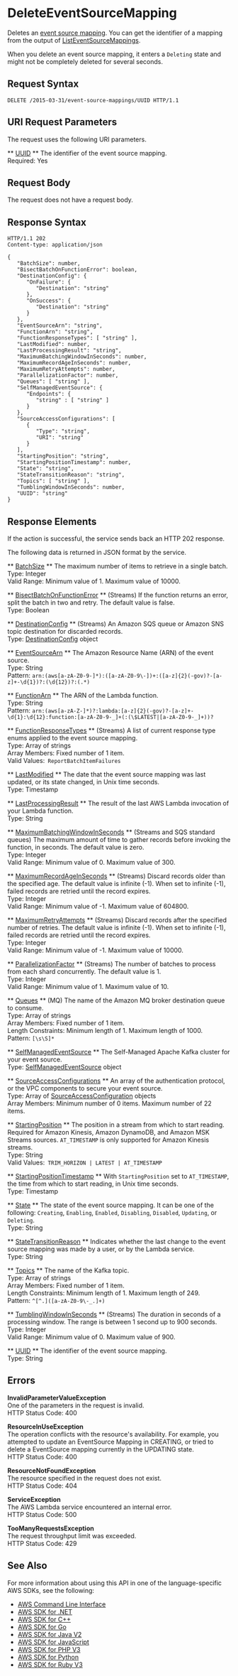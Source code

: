 # DeleteEventSourceMapping<a name="API_DeleteEventSourceMapping"></a>

Deletes an [event source mapping](https://docs.aws.amazon.com/lambda/latest/dg/intro-invocation-modes.html)\. You can get the identifier of a mapping from the output of [ListEventSourceMappings](API_ListEventSourceMappings.md)\.

When you delete an event source mapping, it enters a `Deleting` state and might not be completely deleted for several seconds\.

## Request Syntax<a name="API_DeleteEventSourceMapping_RequestSyntax"></a>

```
DELETE /2015-03-31/event-source-mappings/UUID HTTP/1.1
```

## URI Request Parameters<a name="API_DeleteEventSourceMapping_RequestParameters"></a>

The request uses the following URI parameters\.

 ** [UUID](#API_DeleteEventSourceMapping_RequestSyntax) **   <a name="SSS-DeleteEventSourceMapping-request-UUID"></a>
The identifier of the event source mapping\.  
Required: Yes

## Request Body<a name="API_DeleteEventSourceMapping_RequestBody"></a>

The request does not have a request body\.

## Response Syntax<a name="API_DeleteEventSourceMapping_ResponseSyntax"></a>

```
HTTP/1.1 202
Content-type: application/json

{
   "BatchSize": number,
   "BisectBatchOnFunctionError": boolean,
   "DestinationConfig": { 
      "OnFailure": { 
         "Destination": "string"
      },
      "OnSuccess": { 
         "Destination": "string"
      }
   },
   "EventSourceArn": "string",
   "FunctionArn": "string",
   "FunctionResponseTypes": [ "string" ],
   "LastModified": number,
   "LastProcessingResult": "string",
   "MaximumBatchingWindowInSeconds": number,
   "MaximumRecordAgeInSeconds": number,
   "MaximumRetryAttempts": number,
   "ParallelizationFactor": number,
   "Queues": [ "string" ],
   "SelfManagedEventSource": { 
      "Endpoints": { 
         "string" : [ "string" ]
      }
   },
   "SourceAccessConfigurations": [ 
      { 
         "Type": "string",
         "URI": "string"
      }
   ],
   "StartingPosition": "string",
   "StartingPositionTimestamp": number,
   "State": "string",
   "StateTransitionReason": "string",
   "Topics": [ "string" ],
   "TumblingWindowInSeconds": number,
   "UUID": "string"
}
```

## Response Elements<a name="API_DeleteEventSourceMapping_ResponseElements"></a>

If the action is successful, the service sends back an HTTP 202 response\.

The following data is returned in JSON format by the service\.

 ** [BatchSize](#API_DeleteEventSourceMapping_ResponseSyntax) **   <a name="SSS-DeleteEventSourceMapping-response-BatchSize"></a>
The maximum number of items to retrieve in a single batch\.  
Type: Integer  
Valid Range: Minimum value of 1\. Maximum value of 10000\.

 ** [BisectBatchOnFunctionError](#API_DeleteEventSourceMapping_ResponseSyntax) **   <a name="SSS-DeleteEventSourceMapping-response-BisectBatchOnFunctionError"></a>
\(Streams\) If the function returns an error, split the batch in two and retry\. The default value is false\.  
Type: Boolean

 ** [DestinationConfig](#API_DeleteEventSourceMapping_ResponseSyntax) **   <a name="SSS-DeleteEventSourceMapping-response-DestinationConfig"></a>
\(Streams\) An Amazon SQS queue or Amazon SNS topic destination for discarded records\.  
Type: [DestinationConfig](API_DestinationConfig.md) object

 ** [EventSourceArn](#API_DeleteEventSourceMapping_ResponseSyntax) **   <a name="SSS-DeleteEventSourceMapping-response-EventSourceArn"></a>
The Amazon Resource Name \(ARN\) of the event source\.  
Type: String  
Pattern: `arn:(aws[a-zA-Z0-9-]*):([a-zA-Z0-9\-])+:([a-z]{2}(-gov)?-[a-z]+-\d{1})?:(\d{12})?:(.*)` 

 ** [FunctionArn](#API_DeleteEventSourceMapping_ResponseSyntax) **   <a name="SSS-DeleteEventSourceMapping-response-FunctionArn"></a>
The ARN of the Lambda function\.  
Type: String  
Pattern: `arn:(aws[a-zA-Z-]*)?:lambda:[a-z]{2}(-gov)?-[a-z]+-\d{1}:\d{12}:function:[a-zA-Z0-9-_]+(:(\$LATEST|[a-zA-Z0-9-_]+))?` 

 ** [FunctionResponseTypes](#API_DeleteEventSourceMapping_ResponseSyntax) **   <a name="SSS-DeleteEventSourceMapping-response-FunctionResponseTypes"></a>
\(Streams\) A list of current response type enums applied to the event source mapping\.  
Type: Array of strings  
Array Members: Fixed number of 1 item\.  
Valid Values:` ReportBatchItemFailures` 

 ** [LastModified](#API_DeleteEventSourceMapping_ResponseSyntax) **   <a name="SSS-DeleteEventSourceMapping-response-LastModified"></a>
The date that the event source mapping was last updated, or its state changed, in Unix time seconds\.  
Type: Timestamp

 ** [LastProcessingResult](#API_DeleteEventSourceMapping_ResponseSyntax) **   <a name="SSS-DeleteEventSourceMapping-response-LastProcessingResult"></a>
The result of the last AWS Lambda invocation of your Lambda function\.  
Type: String

 ** [MaximumBatchingWindowInSeconds](#API_DeleteEventSourceMapping_ResponseSyntax) **   <a name="SSS-DeleteEventSourceMapping-response-MaximumBatchingWindowInSeconds"></a>
\(Streams and SQS standard queues\) The maximum amount of time to gather records before invoking the function, in seconds\. The default value is zero\.  
Type: Integer  
Valid Range: Minimum value of 0\. Maximum value of 300\.

 ** [MaximumRecordAgeInSeconds](#API_DeleteEventSourceMapping_ResponseSyntax) **   <a name="SSS-DeleteEventSourceMapping-response-MaximumRecordAgeInSeconds"></a>
\(Streams\) Discard records older than the specified age\. The default value is infinite \(\-1\)\. When set to infinite \(\-1\), failed records are retried until the record expires\.  
Type: Integer  
Valid Range: Minimum value of \-1\. Maximum value of 604800\.

 ** [MaximumRetryAttempts](#API_DeleteEventSourceMapping_ResponseSyntax) **   <a name="SSS-DeleteEventSourceMapping-response-MaximumRetryAttempts"></a>
\(Streams\) Discard records after the specified number of retries\. The default value is infinite \(\-1\)\. When set to infinite \(\-1\), failed records are retried until the record expires\.  
Type: Integer  
Valid Range: Minimum value of \-1\. Maximum value of 10000\.

 ** [ParallelizationFactor](#API_DeleteEventSourceMapping_ResponseSyntax) **   <a name="SSS-DeleteEventSourceMapping-response-ParallelizationFactor"></a>
\(Streams\) The number of batches to process from each shard concurrently\. The default value is 1\.  
Type: Integer  
Valid Range: Minimum value of 1\. Maximum value of 10\.

 ** [Queues](#API_DeleteEventSourceMapping_ResponseSyntax) **   <a name="SSS-DeleteEventSourceMapping-response-Queues"></a>
 \(MQ\) The name of the Amazon MQ broker destination queue to consume\.   
Type: Array of strings  
Array Members: Fixed number of 1 item\.  
Length Constraints: Minimum length of 1\. Maximum length of 1000\.  
Pattern: `[\s\S]*` 

 ** [SelfManagedEventSource](#API_DeleteEventSourceMapping_ResponseSyntax) **   <a name="SSS-DeleteEventSourceMapping-response-SelfManagedEventSource"></a>
The Self\-Managed Apache Kafka cluster for your event source\.  
Type: [SelfManagedEventSource](API_SelfManagedEventSource.md) object

 ** [SourceAccessConfigurations](#API_DeleteEventSourceMapping_ResponseSyntax) **   <a name="SSS-DeleteEventSourceMapping-response-SourceAccessConfigurations"></a>
An array of the authentication protocol, or the VPC components to secure your event source\.  
Type: Array of [SourceAccessConfiguration](API_SourceAccessConfiguration.md) objects  
Array Members: Minimum number of 0 items\. Maximum number of 22 items\.

 ** [StartingPosition](#API_DeleteEventSourceMapping_ResponseSyntax) **   <a name="SSS-DeleteEventSourceMapping-response-StartingPosition"></a>
The position in a stream from which to start reading\. Required for Amazon Kinesis, Amazon DynamoDB, and Amazon MSK Streams sources\. `AT_TIMESTAMP` is only supported for Amazon Kinesis streams\.  
Type: String  
Valid Values:` TRIM_HORIZON | LATEST | AT_TIMESTAMP` 

 ** [StartingPositionTimestamp](#API_DeleteEventSourceMapping_ResponseSyntax) **   <a name="SSS-DeleteEventSourceMapping-response-StartingPositionTimestamp"></a>
With `StartingPosition` set to `AT_TIMESTAMP`, the time from which to start reading, in Unix time seconds\.  
Type: Timestamp

 ** [State](#API_DeleteEventSourceMapping_ResponseSyntax) **   <a name="SSS-DeleteEventSourceMapping-response-State"></a>
The state of the event source mapping\. It can be one of the following: `Creating`, `Enabling`, `Enabled`, `Disabling`, `Disabled`, `Updating`, or `Deleting`\.  
Type: String

 ** [StateTransitionReason](#API_DeleteEventSourceMapping_ResponseSyntax) **   <a name="SSS-DeleteEventSourceMapping-response-StateTransitionReason"></a>
Indicates whether the last change to the event source mapping was made by a user, or by the Lambda service\.  
Type: String

 ** [Topics](#API_DeleteEventSourceMapping_ResponseSyntax) **   <a name="SSS-DeleteEventSourceMapping-response-Topics"></a>
The name of the Kafka topic\.  
Type: Array of strings  
Array Members: Fixed number of 1 item\.  
Length Constraints: Minimum length of 1\. Maximum length of 249\.  
Pattern: `^[^.]([a-zA-Z0-9\-_.]+)` 

 ** [TumblingWindowInSeconds](#API_DeleteEventSourceMapping_ResponseSyntax) **   <a name="SSS-DeleteEventSourceMapping-response-TumblingWindowInSeconds"></a>
\(Streams\) The duration in seconds of a processing window\. The range is between 1 second up to 900 seconds\.  
Type: Integer  
Valid Range: Minimum value of 0\. Maximum value of 900\.

 ** [UUID](#API_DeleteEventSourceMapping_ResponseSyntax) **   <a name="SSS-DeleteEventSourceMapping-response-UUID"></a>
The identifier of the event source mapping\.  
Type: String

## Errors<a name="API_DeleteEventSourceMapping_Errors"></a>

 **InvalidParameterValueException**   
One of the parameters in the request is invalid\.  
HTTP Status Code: 400

 **ResourceInUseException**   
The operation conflicts with the resource's availability\. For example, you attempted to update an EventSource Mapping in CREATING, or tried to delete a EventSource mapping currently in the UPDATING state\.  
HTTP Status Code: 400

 **ResourceNotFoundException**   
The resource specified in the request does not exist\.  
HTTP Status Code: 404

 **ServiceException**   
The AWS Lambda service encountered an internal error\.  
HTTP Status Code: 500

 **TooManyRequestsException**   
The request throughput limit was exceeded\.  
HTTP Status Code: 429

## See Also<a name="API_DeleteEventSourceMapping_SeeAlso"></a>

For more information about using this API in one of the language\-specific AWS SDKs, see the following:
+  [AWS Command Line Interface](https://docs.aws.amazon.com/goto/aws-cli/lambda-2015-03-31/DeleteEventSourceMapping) 
+  [AWS SDK for \.NET](https://docs.aws.amazon.com/goto/DotNetSDKV3/lambda-2015-03-31/DeleteEventSourceMapping) 
+  [AWS SDK for C\+\+](https://docs.aws.amazon.com/goto/SdkForCpp/lambda-2015-03-31/DeleteEventSourceMapping) 
+  [AWS SDK for Go](https://docs.aws.amazon.com/goto/SdkForGoV1/lambda-2015-03-31/DeleteEventSourceMapping) 
+  [AWS SDK for Java V2](https://docs.aws.amazon.com/goto/SdkForJavaV2/lambda-2015-03-31/DeleteEventSourceMapping) 
+  [AWS SDK for JavaScript](https://docs.aws.amazon.com/goto/AWSJavaScriptSDK/lambda-2015-03-31/DeleteEventSourceMapping) 
+  [AWS SDK for PHP V3](https://docs.aws.amazon.com/goto/SdkForPHPV3/lambda-2015-03-31/DeleteEventSourceMapping) 
+  [AWS SDK for Python](https://docs.aws.amazon.com/goto/boto3/lambda-2015-03-31/DeleteEventSourceMapping) 
+  [AWS SDK for Ruby V3](https://docs.aws.amazon.com/goto/SdkForRubyV3/lambda-2015-03-31/DeleteEventSourceMapping) 